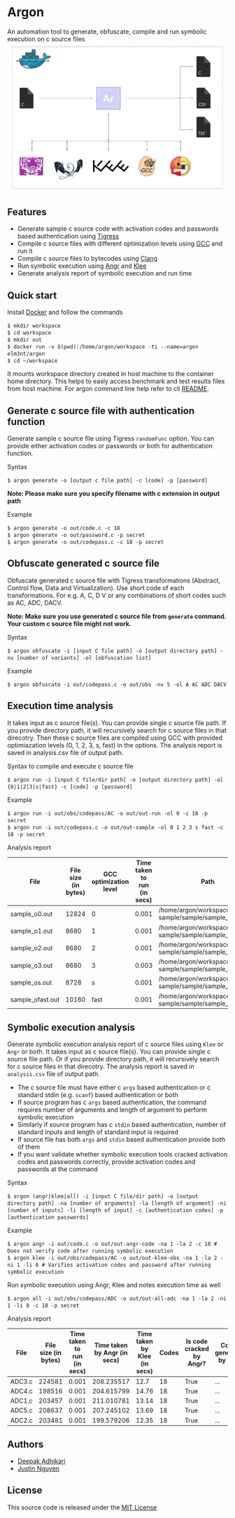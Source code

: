 # Argon

An automation tool to generate, obfuscate, compile and run symbolic execution on c source files
![Argon Architecture](architecture.png)


## Features

- Generate sample c source code with activation codes and passwords based authentication using [Tigress](http://tigress.cs.arizona.edu/)
- Compile c source files with different optimization levels using [GCC](https://gcc.gnu.org/) and run it
- Compile c source files to bytecodes using [Clang](https://clang.llvm.org/)
- Run symbolic execution using [Angr](http://angr.io/) and [Klee](https://github.com/klee/)
- Generate analysis report of symbolic execution and run time


## Quick start

Install [Docker](https://www.docker.com/) and follow the commands

```
$ mkdir workspace
$ cd workspace
$ mkdir out
$ docker run -v $(pwd):/home/argon/workspace -ti --name=argon elm3nt/argon
$ cd ~/workspace
```
It mounts workspace directory created in host machine to the container home directory. This helps to easly access benchmark and test results files from host machine. For argon command line help refer to cli [README](cli/README.md).


## Generate c source file with authentication function

Generate sample c source file using Tigress `randomFunc` option. You can provide either activation codes or passwords or both for authentication function.

Syntax
```
$ argon generate -o [output c file path] -c [code] -p [password]
```

**Note: Please make sure you specify filename with c extension in output path**


Example
```
$ argon generate -o out/code.c -c 18
$ argon generate -o out/password.c -p secret
$ argon generate -o out/codepass.c -c 18 -p secret
```

## Obfuscate generated c source file

Obfuscate generated c source file with Tigress transformations (Abstract, Control flow, Data and Virtualization). Use short code of each transformations. For e.g. A, C, D V or any combinations of short codes such as AC, ADC, DACV.  

**Note: Make sure you use generated c source file from `generate` command. Your custom c source file might not work.**

Syntax
```
$ argon obfuscate -i [input C file path] -o [output directory path] -nv [number of variants] -ol [obfuscation list]
```

Example
```
$ argon obfuscate -i out/codepass.c -o out/obs -nv 5 -ol A AC ADC DACV
```

## Execution time analysis

It takes input as c source file(s). You can provide single c source file path. If you provide directory path, it will recursively search for c source files in that direcotry. Then these c source files are compiled using GCC with provided optimiazation levels (0, 1, 2, 3, s, fast) in the options. The analysis report is saved in analysis.csv file of output path.

Syntax to compile and execute c source file 

```
$ argon run -i [input C file/dir path] -o [output directory path] -ol {0|1|2|3|s|fast} -c [code] -p [password]
```

Example
```
$ argon run -i out/obs/codepass/AC -o out/out-run -ol 0 -c 18 -p secret
$ argon run -i out/codepass.c -o out/out-sample -ol 0 1 2 3 s fast -c 18 -p secret
```

Analysis report

|File|File size (in bytes)|GCC optimization level|Time taken to run (in secs)|Path|
|----|--------------------|----------------------|---------------------------|----|
|sample_o0.out|12824|0|0.001|/home/argon/workspace/out/out-sample/sample/sample_o0.out|
|sample_o1.out|8680|1|0.001|/home/argon/workspace/out/out-sample/sample/sample_o1.out|
|sample_o2.out|8680|2|0.001|/home/argon/workspace/out/out-sample/sample/sample_o2.out|
|sample_o3.out|8680|3|0.003|/home/argon/workspace/out/out-sample/sample/sample_o3.out|
|sample_os.out|8728|s|0.001|/home/argon/workspace/out/out-sample/sample/sample_os.out|
|sample_ofast.out|10160|fast|0.001|/home/argon/workspace/out/out-sample/sample/sample_ofast.out|


## Symbolic execution analysis

Generate symbolic execution analysis report of c source files using `Klee` or `Angr` or both. It takes input as c source file(s). You can provide single c source file path. Or if you provide directory path, it will recursively search for c source files in that direcotry. The analysis report is saved in `analysis.csv` file of output path.
- The c source file must have either c `args` based authentication or c standard stdin (e.g. `scanf`) based authentication or both
- If source program has c `args` based authentication, the command requires number of arguments and length of argument to perform symbolic execution
- Similarly if source program has c `stdin` based authentication, number of standard inputs and length of standard input is required
- If source file has both `args` and `stdin` based authentication provide both of them
- If you want validate whether symbolic execution tools cracked activation codes and passwords correctly, provide activation codes and passwords at the command

Syntax
```
$ argon (angr|klee|all) -i [input C file/dir path] -o [output directory path] -na [number of arguments] -la [length of argument] -ni [number of inputs] -li [length of input] -c [authentication codes] -p [authentication passwords]
```

Example
```
$ argon angr -i out/code.c -o out/out-angr-code -na 1 -la 2 -c 18 # Does not verify code after running symbolic execution
$ argon klee -i out/obs/codepass/AC -o out/out-klee-obs -na 1 -la 2 -ni 1 -li 6 # Varifies activation codes and password after running symbolic execution
```

Run symbolic execution using Angr, Klee and notes execution time as well
```
$ argon all -i out/obs/codepass/ADC -o out/out-all-adc -na 1 -la 2 -ni 1 -li 8 -c 18 -p secret

```
Analysis report

|File|File size (in bytes)|Time taken to run (in secs)|Time taken by Angr (in secs)|Time taken by Klee (in secs)|Codes|Is code cracked by Angr?|Codes generated by Angr|Is code cracked by Klee?|Codes generated by Klee|Passwords|Is password cracked by Angr|Passwords generated by Angr|Is password cracked by Klee|Passwords generated by Klee|Path|
|----|--------------------|---------------------------|----------------------------|----------------------------|-----|------------------------|-----------------------|------------------------|-----------------------|---------|---------------------------|---------------------------|---------------------------|---------------------------|----|
|ADC3.c|224581|0.001|208.235517|12.7|18|True|...|True|...|secret|True|...|True|...|/home/argon/workspace/out/obs/codepass/ADC/ADC3.c|
|ADC4.c|198516|0.001|204.615799|14.76|18|True|...|True|...|secret|True|...|True|...|/home/argon/workspace/out/obs/codepass/ADC/ADC4.c|
|ADC1.c|203457|0.001|211.010781|13.14|18|True|...|True|...|secret|True|...|True|...|/home/argon/workspace/out/obs/codepass/ADC/ADC1.c|
|ADC5.c|208637|0.001|207.245102|13.69|18|True|...|True|...|secret|True|...|True|...|/home/argon/workspace/out/obs/codepass/ADC/ADC5.c|
|ADC2.c|203481|0.001|199.579206|12.35|18|True|...|True|...|secret|True|...|True|...|/home/argon/workspace/out/obs/codepass/ADC/ADC2.c|


## Authors

* [Deepak Adhikari](https://github.com/deepsadhi)
* [Justin Nguyen](https://github.com/Thienx99)


## License

This source code is released under the [MIT License](LICENSE)
